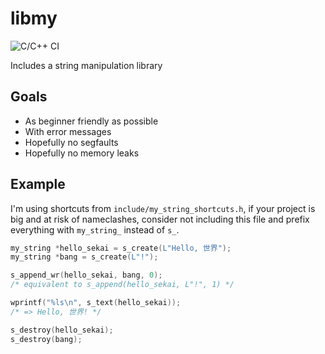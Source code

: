 # libmy

![C/C++ CI](https://github.com/TanguyAndreani/libmy/workflows/C/C++%20CI/badge.svg)

Includes a string manipulation library

## Goals

- As beginner friendly as possible
- With error messages
- Hopefully no segfaults
- Hopefully no memory leaks

## Example

I'm using shortcuts from `include/my_string_shortcuts.h`, if your project
is big and at risk of nameclashes, consider not including this file and
prefix everything with `my_string_` instead of `s_`.

```c
my_string *hello_sekai = s_create(L"Hello, 世界");
my_string *bang = s_create(L"!");

s_append_wr(hello_sekai, bang, 0);
/* equivalent to s_append(hello_sekai, L"!", 1) */

wprintf("%ls\n", s_text(hello_sekai));
/* => Hello, 世界! */

s_destroy(hello_sekai);
s_destroy(bang);
```
